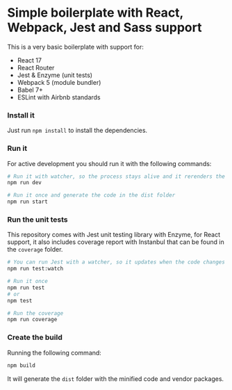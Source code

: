 # Simple boilerplate with React, Webpack, Jest and Sass support

This is a very basic boilerplate with support for:

* React 17
* React Router
* Jest & Enzyme (unit tests)
* Webpack 5 (module bundler)
* Babel 7+
* ESLint with Airbnb standards

### Install it

Just run `npm install` to install the dependencies.

### Run it

For active development you should run it with the following commands:

```bash
# Run it with watcher, so the process stays alive and it rerenders the page every time you apply a change to the code
npm run dev

# Run it once and generate the code in the dist folder
npm run start
```

### Run the unit tests

This repository comes with Jest unit testing library with Enzyme, for React support, it also includes coverage report with Instanbul that can be found in the `coverage` folder.

```bash
# You can run Jest with a watcher, so it updates when the code changes
npm run test:watch

# Run it once
npm run test 
# or 
npm test

# Run the coverage
npm run coverage
```

### Create the build

Running the following command:

```bash
npm build
```

It will generate the `dist` folder with the minified code and vendor packages.